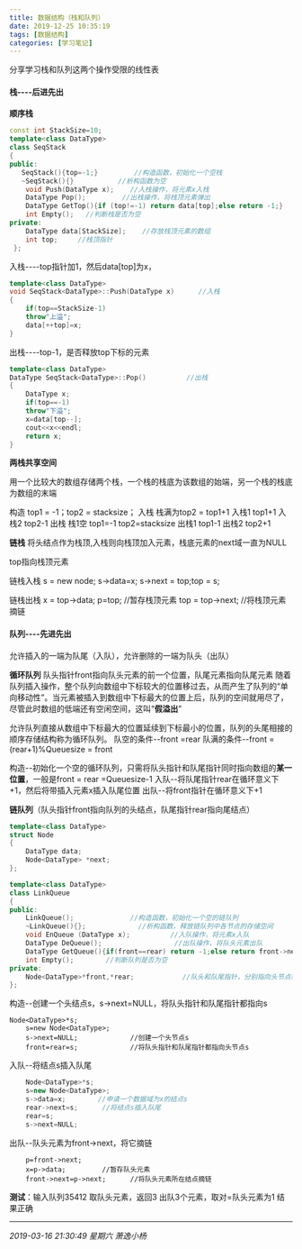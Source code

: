 ```yaml
---
title: 数据结构（栈和队列）
date: 2019-12-25 10:35:19
tags: [数据结构]
categories: [学习笔记]
---
```


 分享学习栈和队列这两个操作受限的线性表

<!--more-->



#### 栈----后进先出

**顺序栈**

```c++
const int StackSize=10;
template<class DataType>
class SeqStack
{
public:
   SeqStack(){top=-1;}         //构造函数，初始化一个空栈
   ~SeqStack(){}           //析构函数为空
    void Push(DataType x);    //入栈操作，将元素x入栈
	DataType Pop();         //出栈操作，将栈顶元素弹出
    DataType GetTop(){if (top!=-1) return data[top];else return -1;}     //取栈顶元素
	int Empty();   //判断栈是否为空
private:
    DataType data[StackSize];    //存放栈顶元素的数组
	int top;     //栈顶指针 
 };
```



入栈----top指针加1，然后data[top]为x，

```c++
template<class DataType>
void SeqStack<DataType>::Push(DataType x)      //入栈 
{
	if(top==StackSize-1)
	throw"上溢";
	data[++top]=x; 
}
```



出栈----top-1，是否释放top下标的元素

```c++
template<class DataType>
DataType SeqStack<DataType>::Pop()     		//出栈
{
	DataType x; 
	if(top==-1)
	throw"下溢";
	x=data[top--];
	cout<<x<<endl;
	return x;	 
}
```



**两栈共享空间**

用一个比较大的数组存储两个栈，一个栈的栈底为该数组的始端，另一个栈的栈底为数组的末端

构造 top1 = -1；top2 = stacksize；
入栈  栈满为top2 = top1+1  入栈1 top1+1   入栈2 top2-1 
出栈  栈1空 top1=-1  top2=stacksize  出栈1 top1-1   出栈2 top2+1



**链栈**
将头结点作为栈顶,入栈则向栈顶加入元素，栈底元素的next域一直为NULL

top指向栈顶元素

链栈入栈
s = new node; s->data=x;
s->next = top;top = s;



链栈出栈
x = top->data; p=top; //暂存栈顶元素
top = top->next;      //将栈顶元素摘链



#### 队列----先进先出

允许插入的一端为队尾（入队），允许删除的一端为队头（出队）

**循环队列**
队头指针front指向队头元素的前一个位置，队尾元素指向队尾元素
随着队列插入操作，整个队列向数组中下标较大的位置移过去，从而产生了队列的“单向移动性”。当元素被插入到数组中下标最大的位置上后，队列的空间就用尽了，尽管此时数组的低端还有空闲空间，这叫“**假溢出**”

允许队列直接从数组中下标最大的位置延续到下标最小的位置，队列的头尾相接的顺序存储结构称为循环队列。
队空的条件--front =rear
队满的条件--front = (rear+1)%Queuesize = front

构造--初始化一个空的循环队列，只需将队头指针和队尾指针同时指向数组的**某一位置**，一般是front = rear =Queuesize-1
入队--将队尾指针rear在循环意义下+1，然后将带插入元素x插入队尾位置
出队--将front指针在循环意义下+1



**链队列**（队头指针front指向队列的头结点，队尾指针rear指向尾结点）

```c++
template<class DataType>
struct Node
{
	DataType data;
	Node<DataType> *next;
};
```



```c++
template<class DataType>
class LinkQueue
{
public:
	LinkQueue();              //构造函数，初始化一个空的链队列
	~LinkQueue(){};             //析构函数，释放链队列中各节点的存储空间
	void EnQueue (DataType x);          //入队操作，将元素x入队
	DataType DeQueue();                  //出队操作，将队头元素出队
	DataType GetQueue(){if(front==rear) return -1;else return front->next->data;}               //取链队列的队头元素
	int Empty();        //判断队列是否为空
private:
	Node<DataType>*front,*rear;            //队头和队尾指针，分别指向头节点和终端节点
};
```



构造--创建一个头结点s，s->next=NULL，将队头指针和队尾指针都指向s

```
Node<DataType>*s;
	s=new Node<DataType>;
	s->next=NULL;             //创建一个头节点s
	front=rear=s;             //将队头指针和队尾指针都指向头节点s
```



入队--将结点s插入队尾

```c++
    Node<DataType>*s;
	s=new Node<DataType>;
	s->data=x;        //申请一个数据域为x的结点s
    rear->next=s;      //将结点s插入队尾
	rear=s; 
	s->next=NULL; 
```



出队--队头元素为front->next，将它摘链

```
	p=front->next;
	x=p->data;         //暂存队头元素
	front->next=p->next;      //将队头元素所在结点摘链
```



**测试**：输入队列35412
取队头元素，返回3
出队3个元素，取对=队头元素为1
结果正确

------------

*2019-03-16 21:30:49 星期六
萧逸小杨*